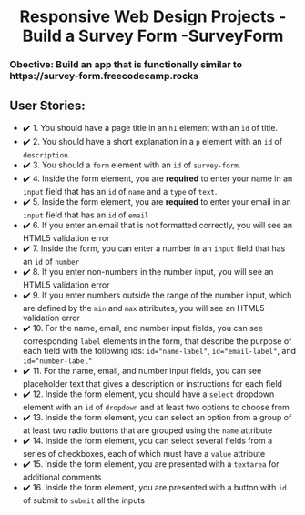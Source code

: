 <h1 align="center">Responsive Web Design Projects - Build a Survey Form
-SurveyForm</h1>

<h3>Obective: Build an app that is functionally similar to https://survey-form.freecodecamp.rocks</h3>

<h2>User Stories:</h2>

- :heavy_check_mark: 1. You should have a page title in an `h1` element with an `id` of title.
- :heavy_check_mark: 2. You should have a short explanation in a `p` element with an `id` of `description`.
- :heavy_check_mark: 3. You should a `form` element with an `id` of `survey-form`.
- :heavy_check_mark: 4. Inside the form element, you are **required** to enter your name in an `input` field that has an `id` of `name` and a `type` of `text`.
- :heavy_check_mark: 5. Inside the form element, you are **required** to enter your email in an `input` field that has an `id` of `email`
- :heavy_check_mark: 6. If you enter an email that is not formatted correctly, you will see an HTML5 validation error
- :heavy_check_mark: 7. Inside the form, you can enter a number in an `input` field that has an `id` of `number`
- :heavy_check_mark: 8. If you enter non-numbers in the number input, you will see an HTML5 validation error
- :heavy_check_mark: 9. If you enter numbers outside the range of the number input, which are defined by the `min` and `max` attributes, you will see an HTML5 validation error
- :heavy_check_mark: 10. For the name, email, and number input fields, you can see corresponding `label` elements in the form, that describe the purpose of each field with the following ids: `id="name-label"`, `id="email-label"`, and `id="number-label"`
- :heavy_check_mark: 11. For the name, email, and number input fields, you can see placeholder text that gives a description or instructions for each field
- :heavy_check_mark: 12. Inside the form element, you should have a `select` dropdown element with an `id` of `dropdown` and at least two options to choose from
- :heavy_check_mark: 13. Inside the form element, you can select an option from a group of at least two radio buttons that are grouped using the `name` attribute
- :heavy_check_mark: 14. Inside the form element, you can select several fields from a series of checkboxes, each of which must have a `value` attribute
- :heavy_check_mark: 15. Inside the form element, you are presented with a `textarea` for additional comments
- :heavy_check_mark: 16. Inside the form element, you are presented with a button with `id` of submit to `submit` all the inputs